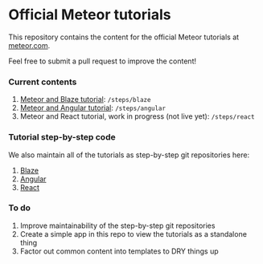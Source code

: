 # Official Meteor tutorials

This repository contains the content for the official Meteor tutorials at [meteor.com](https://www.meteor.com/tutorials/blaze/creating-an-app).

Feel free to submit a pull request to improve the content!

### Current contents

1. [Meteor and Blaze tutorial](https://www.meteor.com/tutorials/blaze/creating-an-app): `/steps/blaze`
2. [Meteor and Angular tutorial](https://www.meteor.com/tutorials/angular/creating-an-app): `/steps/angular`
3. Meteor and React tutorial, work in progress (not live yet): `/steps/react`

### Tutorial step-by-step code

We also maintain all of the tutorials as step-by-step git repositories here:

1. [Blaze](https://github.com/meteor/simple-todos)
2. [Angular](https://github.com/meteor/simple-todos-angular)
3. [React](https://github.com/meteor/simple-todos-react)

### To do

1. Improve maintainability of the step-by-step git repositories
2. Create a simple app in this repo to view the tutorials as a standalone thing
3. Factor out common content into templates to DRY things up